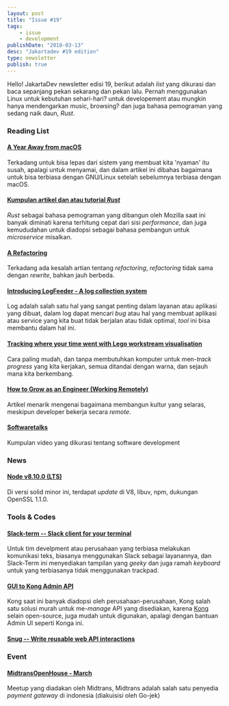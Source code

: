 ```yaml
---
layout: post
title: "Issue #19"
tags:
    - issue
    - development
publishDate: "2018-03-13"
desc: "Jakartadev #19 edition"
type: newsletter
publish: true
---
```


Hello! JakartaDev newsletter edisi 19, berikut adalah *list* yang dikurasi dan baca sepanjang pekan sekarang dan pekan lalu.
Pernah menggunakan Linux untuk kebutuhan sehari-hari? untuk developement atau mungkin hanya mendengarkan music, browsing? dan juga bahasa pemograman yang sedang naik daun, *Rust*.

### Reading List
#### [A Year Away from macOS](http://bitcannon.net/post/a-year-away-from-mac-os/)
Terkadang untuk bisa lepas dari sistem yang membuat kita 'nyaman' itu susah, apalagi untuk menyamai, dan dalam artikel ini dibahas bagaimana untuk bisa terbiasa dengan GNU/Linux setelah sebelumnya terbiasa dengan macOS.

#### [Kumpulan artikel dan atau tutorial *Rust*](https://readrust.net/)
*Rust* sebagai bahasa pemograman yang dibangun oleh Mozilla saat ini banyak diminati karena terhitung cepat dari sisi *performance*, dan juga kemududahan untuk diadopsi sebagai bahasa pembangun untuk *microservice* misalkan.

#### [A Refactoring](https://www.bitovi.com/blog/a-refactoring)
Terkadang ada kesalah artian tentang *refactoring*, *refactoring* tidak sama dengan *rewrite*, bahkan jauh berbeda.
#### [Introducing LogFeeder - A log collection system](https://engineeringblog.yelp.com/2018/03/introducing-logfeeder.html)
Log adalah salah satu hal yang sangat penting dalam layanan atau aplikasi yang dibuat, dalam log dapat mencari *bug* atau hal yang membuat aplikasi atau service yang kita buat tidak berjalan atau tidak optimal, *tool* ini bisa membantu dalam hal ini.
#### [Tracking where your time went with Lego workstream visualisation](https://code.joejag.com/2018/lego-workstream-visualisation.html)
Cara paling mudah, dan tanpa membutuhkan komputer untuk men-*track* *progress* yang kita kerjakan, semua ditandai dengan warna, dan sejauh mana kita berkembang.

#### [How to Grow as an Engineer (Working Remotely)](https://open.nytimes.com/how-to-grow-as-an-engineer-working-remotely-3baff8211f3e?source=rss----51e1d1745b32---4%3Futm_source=jakartadev.org)
Artikel menarik mengenai bagaimana membangun kultur yang selaras, meskipun developer bekerja secara *remote*.

#### [Softwaretalks](https://www.softwaretalks.io/)
Kumpulan video yang dikurasi tentang software development


### News
#### [Node v8.10.0 (LTS)](https://nodejs.org/en/blog/release/v8.10.0/)
Di versi solid minor ini, terdapat *update* di V8, libuv, npm, dukungan OpenSSL 1.1.0.


### Tools & Codes
#### [Slack-term --  Slack client for your terminal](https://github.com/erroneousboat/slack-term) 
Untuk tim develpment atau perusahaan yang terbiasa melakukan komunikasi teks, biasanya menggunakan Slack sebagai layanannya, dan Slack-Term ini menyediakan tampilan yang *geeky* dan juga ramah *keyboard* untuk yang terbiasanya tidak menggunakan trackpad.
#### [GUI to Kong Admin API](https://github.com/pantsel/konga)
Kong saat ini banyak diadopsi oleh perusahaan-perusahaan, Kong salah satu solusi murah untuk me-*manage* API yang disediakan, karena [Kong](https://getkong.org) selain open-source, juga mudah untuk digunakan, apalagi dengan bantuan Admin UI seperti Konga ini.

#### [Snug -- Write reusable web API interactions](https://github.com/ariebovenberg/snug)

### Event
#### [MidtransOpenHouse - March](https://www.meetup.com/Ecommerce-Meet-Up-Indonesia/events/248460172/)
Meetup yang diadakan oleh Midtrans, Midtrans adalah salah satu penyedia *payment gateway* di indonesia (diakuisisi oleh Go-jek)